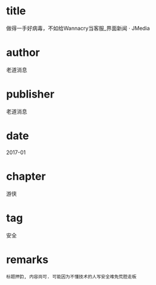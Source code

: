 # title
做得一手好病毒，不如给Wannacry当客服_界面新闻 · JMedia

# author
老道消息

# publisher
老道消息

# date
2017-01

# chapter
游侠

# tag
安全

# remarks
`标题押韵, 内容尚可. 可能因为不懂技术的人写安全难免荒腔走板`
